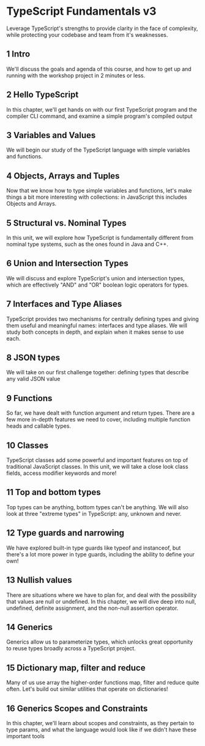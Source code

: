 # TypeScript Fundamentals v3

Leverage TypeScript's strengths to provide clarity in the face of complexity, while protecting your codebase and team from it's weaknesses.

## 1 Intro

We'll discuss the goals and agenda of this course, and how to get up and running with the workshop project in 2 minutes or less.

## 2 Hello TypeScript

In this chapter, we'll get hands on with our first TypeScript program and the compiler CLI command, and examine a simple program's compiled output

## 3 Variables and Values

We will begin our study of the TypeScript language with simple variables and functions.

## 4 Objects, Arrays and Tuples

Now that we know how to type simple variables and functions, let's make things a bit more interesting with collections: in JavaScript this includes Objects and Arrays.

## 5 Structural vs. Nominal Types

In this unit, we will explore how TypeScript is fundamentally different from nominal type systems, such as the ones found in Java and C++.

## 6 Union and Intersection Types

We will discuss and explore TypeScript's union and intersection types, which are effectively "AND" and "OR" boolean logic operators for types.

## 7 Interfaces and Type Aliases

TypeScript provides two mechanisms for centrally defining types and giving them useful and meaningful names: interfaces and type aliases. We will study both concepts in depth, and explain when it makes sense to use each.

## 8 JSON types

We will take on our first challenge together: defining types that describe any valid JSON value

## 9 Functions

So far, we have dealt with function argument and return types. There are a few more in-depth features we need to cover, including multiple function heads and callable types.

## 10 Classes

TypeScript classes add some powerful and important features on top of traditional JavaScript classes. In this unit, we will take a close look class fields, access modifier keywords and more!

## 11 Top and bottom types

Top types can be anything, bottom types can't be anything. We will also look at three "extreme types" in TypeScript: any, unknown and never.

## 12 Type guards and narrowing

We have explored built-in type guards like typeof and instanceof, but there's a lot more power in type guards, including the ability to define your own!

## 13 Nullish values

There are situations where we have to plan for, and deal with the possibility that values are null or undefined. In this chapter, we will dive deep into null, undefined, definite assignment, and the non-null assertion operator.

## 14 Generics

Generics allow us to parameterize types, which unlocks great opportunity to reuse types broadly across a TypeScript project.

## 15 Dictionary map, filter and reduce

Many of us use array the higher-order functions map, filter and reduce quite often. Let's build out similar utilities that operate on dictionaries!

## 16 Generics Scopes and Constraints

In this chapter, we'll learn about scopes and constraints, as they pertain to type params, and what the language would look like if we didn't have these important tools
